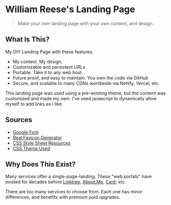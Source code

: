 # William Reese's Landing Page

> Make your own landing page with your own content, and design.

## What Is This? 
My DIY Landing Page with these features. 

* My content. My design.
* Customizable and persistent URLs
* Portable. Take it to any web host. 
* Future proof, and easy to maintain. You own the code via GitHub
* Secure, and scalable to many CDNs worldwide via Netlify, Vercel, etc.

This landing page was used using a pre-existing theme, but the content was customized and made my own. I've used javascript to dynamically allow myself to add links as I like.

## Sources
* [Google Font](https://fonts.google.com/)
* [Real Favicon Generator](https://realfavicongenerator.net/)
* [CSS Style Sheet Resources](https://github.com/bradtraversy/design-resources-for-developers#html--css-templates)
* [CSS Theme Used](https://themesfor.app/preview/abdera)

## Why Does This Exist? 
Many services offer a single-page-landing. These "web portals" have existed for decades before [Linktree](https://linktr.ee/), [About.Me](https://about.me), [Card](https://carrd.co/), etc.

There are too many services to choose from. Each one has minor differences, and benefits with premium paid upgrades. 
